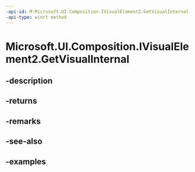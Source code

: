```yaml
---
-api-id: M:Microsoft.UI.Composition.IVisualElement2.GetVisualInternal
-api-type: winrt method
---
```


# Microsoft.UI.Composition.IVisualElement2.GetVisualInternal

<!--
public Microsoft.UI.Composition.Visual GetVisualInternal ();
-->


## -description

## -returns

## -remarks

## -see-also

## -examples


